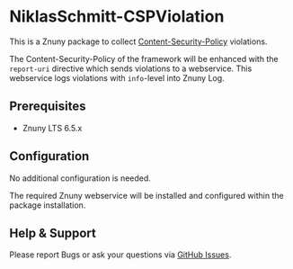 # NiklasSchmitt-CSPViolation
This is a Znuny package to collect [Content-Security-Policy](https://infosec.mozilla.org/guidelines/web_security#content-security-policy) violations.

The Content-Security-Policy of the framework will be enhanced with the `report-uri` directive which sends violations to a webservice. This webservice logs violations with `info`-level into Znuny Log.

## Prerequisites
 - Znuny LTS 6.5.x

## Configuration
No additional configuration is needed.

The required Znuny webservice will be installed and configured within the package installation.

## Help & Support
Please report Bugs or ask your questions via [GitHub Issues](https://github.com/NiklasSchmitt/NiklasSchmitt-CSPViolation/issues/new).
